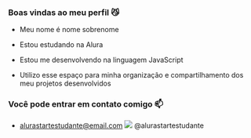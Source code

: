 ### Boas vindas ao meu perfil 😼
- Meu nome é nome sobrenome

- Estou estudando na Alura
- Estou me desenvolvendo na linguagem JavaScript
- Utilizo esse espaço para minha organização e compartilhamento dos meu projetos desenvolvidos
### Você pode entrar em contato comigo 📫
- alurastartestudante@email.com
![](https://www.chumbogordo.com.br/wp-content/uploads/2018/06/javali.gif)
@alurastartestudante
